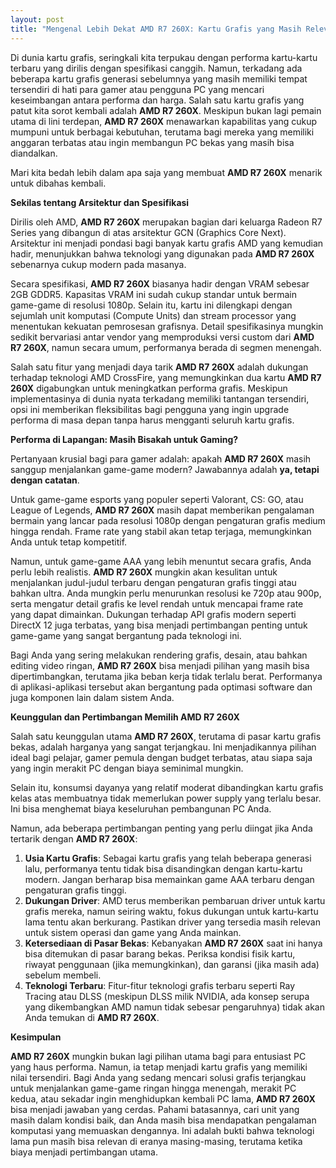 ```yaml
---
layout: post
title: "Mengenal Lebih Dekat AMD R7 260X: Kartu Grafis yang Masih Relevan"
---
```


Di dunia kartu grafis, seringkali kita terpukau dengan performa kartu-kartu terbaru yang dirilis dengan spesifikasi canggih. Namun, terkadang ada beberapa kartu grafis generasi sebelumnya yang masih memiliki tempat tersendiri di hati para gamer atau pengguna PC yang mencari keseimbangan antara performa dan harga. Salah satu kartu grafis yang patut kita sorot kembali adalah **AMD R7 260X**. Meskipun bukan lagi pemain utama di lini terdepan, **AMD R7 260X** menawarkan kapabilitas yang cukup mumpuni untuk berbagai kebutuhan, terutama bagi mereka yang memiliki anggaran terbatas atau ingin membangun PC bekas yang masih bisa diandalkan.

Mari kita bedah lebih dalam apa saja yang membuat **AMD R7 260X** menarik untuk dibahas kembali.

**Sekilas tentang Arsitektur dan Spesifikasi**

Dirilis oleh AMD, **AMD R7 260X** merupakan bagian dari keluarga Radeon R7 Series yang dibangun di atas arsitektur GCN (Graphics Core Next). Arsitektur ini menjadi pondasi bagi banyak kartu grafis AMD yang kemudian hadir, menunjukkan bahwa teknologi yang digunakan pada **AMD R7 260X** sebenarnya cukup modern pada masanya.

Secara spesifikasi, **AMD R7 260X** biasanya hadir dengan VRAM sebesar 2GB GDDR5. Kapasitas VRAM ini sudah cukup standar untuk bermain game-game di resolusi 1080p. Selain itu, kartu ini dilengkapi dengan sejumlah unit komputasi (Compute Units) dan stream processor yang menentukan kekuatan pemrosesan grafisnya. Detail spesifikasinya mungkin sedikit bervariasi antar vendor yang memproduksi versi custom dari **AMD R7 260X**, namun secara umum, performanya berada di segmen menengah.

Salah satu fitur yang menjadi daya tarik **AMD R7 260X** adalah dukungan terhadap teknologi AMD CrossFire, yang memungkinkan dua kartu **AMD R7 260X** digabungkan untuk meningkatkan performa grafis. Meskipun implementasinya di dunia nyata terkadang memiliki tantangan tersendiri, opsi ini memberikan fleksibilitas bagi pengguna yang ingin upgrade performa di masa depan tanpa harus mengganti seluruh kartu grafis.

**Performa di Lapangan: Masih Bisakah untuk Gaming?**

Pertanyaan krusial bagi para gamer adalah: apakah **AMD R7 260X** masih sanggup menjalankan game-game modern? Jawabannya adalah **ya, tetapi dengan catatan**.

Untuk game-game esports yang populer seperti Valorant, CS: GO, atau League of Legends, **AMD R7 260X** masih dapat memberikan pengalaman bermain yang lancar pada resolusi 1080p dengan pengaturan grafis medium hingga rendah. Frame rate yang stabil akan tetap terjaga, memungkinkan Anda untuk tetap kompetitif.

Namun, untuk game-game AAA yang lebih menuntut secara grafis, Anda perlu lebih realistis. **AMD R7 260X** mungkin akan kesulitan untuk menjalankan judul-judul terbaru dengan pengaturan grafis tinggi atau bahkan ultra. Anda mungkin perlu menurunkan resolusi ke 720p atau 900p, serta mengatur detail grafis ke level rendah untuk mencapai frame rate yang dapat dimainkan. Dukungan terhadap API grafis modern seperti DirectX 12 juga terbatas, yang bisa menjadi pertimbangan penting untuk game-game yang sangat bergantung pada teknologi ini.

Bagi Anda yang sering melakukan rendering grafis, desain, atau bahkan editing video ringan, **AMD R7 260X** bisa menjadi pilihan yang masih bisa dipertimbangkan, terutama jika beban kerja tidak terlalu berat. Performanya di aplikasi-aplikasi tersebut akan bergantung pada optimasi software dan juga komponen lain dalam sistem Anda.

**Keunggulan dan Pertimbangan Memilih AMD R7 260X**

Salah satu keunggulan utama **AMD R7 260X**, terutama di pasar kartu grafis bekas, adalah harganya yang sangat terjangkau. Ini menjadikannya pilihan ideal bagi pelajar, gamer pemula dengan budget terbatas, atau siapa saja yang ingin merakit PC dengan biaya seminimal mungkin.

Selain itu, konsumsi dayanya yang relatif moderat dibandingkan kartu grafis kelas atas membuatnya tidak memerlukan power supply yang terlalu besar. Ini bisa menghemat biaya keseluruhan pembangunan PC Anda.

Namun, ada beberapa pertimbangan penting yang perlu diingat jika Anda tertarik dengan **AMD R7 260X**:

1.  **Usia Kartu Grafis**: Sebagai kartu grafis yang telah beberapa generasi lalu, performanya tentu tidak bisa disandingkan dengan kartu-kartu modern. Jangan berharap bisa memainkan game AAA terbaru dengan pengaturan grafis tinggi.
2.  **Dukungan Driver**: AMD terus memberikan pembaruan driver untuk kartu grafis mereka, namun seiring waktu, fokus dukungan untuk kartu-kartu lama tentu akan berkurang. Pastikan driver yang tersedia masih relevan untuk sistem operasi dan game yang Anda mainkan.
3.  **Ketersediaan di Pasar Bekas**: Kebanyakan **AMD R7 260X** saat ini hanya bisa ditemukan di pasar barang bekas. Periksa kondisi fisik kartu, riwayat penggunaan (jika memungkinkan), dan garansi (jika masih ada) sebelum membeli.
4.  **Teknologi Terbaru**: Fitur-fitur teknologi grafis terbaru seperti Ray Tracing atau DLSS (meskipun DLSS milik NVIDIA, ada konsep serupa yang dikembangkan AMD namun tidak sebesar pengaruhnya) tidak akan Anda temukan di **AMD R7 260X**.

**Kesimpulan**

**AMD R7 260X** mungkin bukan lagi pilihan utama bagi para entusiast PC yang haus performa. Namun, ia tetap menjadi kartu grafis yang memiliki nilai tersendiri. Bagi Anda yang sedang mencari solusi grafis terjangkau untuk menjalankan game-game ringan hingga menengah, merakit PC kedua, atau sekadar ingin menghidupkan kembali PC lama, **AMD R7 260X** bisa menjadi jawaban yang cerdas. Pahami batasannya, cari unit yang masih dalam kondisi baik, dan Anda masih bisa mendapatkan pengalaman komputasi yang memuaskan dengannya. Ini adalah bukti bahwa teknologi lama pun masih bisa relevan di eranya masing-masing, terutama ketika biaya menjadi pertimbangan utama.
